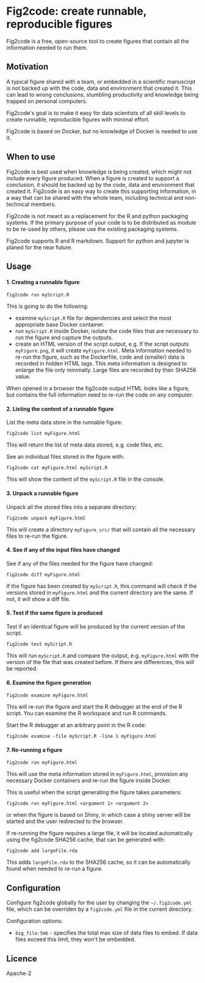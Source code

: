 # Fig2code: create runnable, reproducible figures

Fig2code is a free, open-source tool to create figures that contain all the information needed to run them.  

## Motivation

A typical figure shared with a team, or embedded in a scientific manuscript is not backed up with the code, data and environment that created it. This can lead to wrong conclusions, stumbling productivity and knowledge being trapped on personal computers.  

Fig2code's goal is to make it easy for data scientists of all skill levels to create runnable, reproducible figures with minimal effort. 

Fig2code is based on Docker, but no knowledge of Docker is needed to use it. 

## When to use

Fig2code is best used when knowledge is being created, which might not include every figure produced. When a figure is created to support a conclusion, it should be backed up by the code, data and environment that created it. Fig2code is an easy way to create this supporting information, in a way that can be shared with the whole team, including technical and non-technical members. 

Fig2code is not meant as a replacement for the R and python packaging systems. If the primary purpose of your code is to be distributed as module to be re-used by others, please use the existing packaging systems. 

Fig2code supports R and R markdown. Support for python and jupyter is planed for the near future. 

## Usage

#### 1. Creating a runnable figure

```
fig2code run myScript.R 
```

This is going to do the following:

- examine  `myScript.R` file for dependencies and select the most appropriate base Docker container.
- run `myScript.R` inside Docker, isolate the code files that are necessary to run the figure and capture the outputs. 
- create an HTML version of the script output, e.g. If the script outputs `myFigure.png`, it will create `myFigure.html`. Meta information needed to re-run the figure, such as the Dockerfile, code and (smaller) data is recorded in hidden HTML tags. This meta information is designed to enlarge the file only minimally. Large files are recorded by their SHA256 value.

When opened in a browser the fig2code output HTML looks like a figure, but contains the full information need to re-run the code on any computer.

#### 2. Listing the content of a runnable figure

List the meta data store in the runnable figure:

```
fig2code list myFigure.html
```

This will return the list of meta data stored, e.g. code files, etc. 

See an individual files stored in the figure with:

```
fig2code cat myFigure.html myScript.R
```

This will show the content of the `myScript.R` file in the console. 

#### 3. Unpack a runnable figure

Unpack all the stored files into a separate directory:

```
fig2code unpack myFigure.html
```

This will create a directory `myFigure_src/` that will contain all the necessary files to re-run the figure. 

#### 4. See if any of the input files have changed
 
See if any of the files needed for the figure have changed:

```
fig2code diff myFigure.html
```

If the figure has been created by `myScript.R`, this command will check if the versions stored in `myFigure.html` and the current directory are the same. If not, it will show a diff file. 

#### 5. Test if the same figure is produced

Test if an identical figure will be produced by the current version of the script. 

```
fig2code test myScript.R
```

This will run `myScript.R` and compare the output, e.g. `myFigure.html` with the version of the file that was created before. If there are differences, this will be reported. 
 
#### 6. Examine the figure generation
 
```
fig2code examine myFigure.html
```

This will re-run the figure and start the R debugger at the end of the R script. You can examine the R workspace and run R commands. 

Start the R debugger at an arbitrary point in the R code:

```
fig2code examine -file myScript.R -line 1 myFigure.html
```
 
#### 7. Re-running a figure

```
fig2code run myFigure.html
```

This will use the meta information stored in `myFigure.html`, provision any necessary Docker containers and re-run the figure inside Docker. 

This is useful when the script generating the figure takes parameters:

```
fig2code run myFigure.html <argument 1> <argument 2>
```

or when the figure is based on Shiny, in which case a shiny server will be started and the user redirected to the browser.

If re-running the figure requires a large file, it will be located automatically using the fig2code SHA256 cache, that can be generated with:

```
fig2code add largeFile.rda
```

This adds `largeFile.rda` to the SHA256 cache, so it can be automatically found when needed to re-run a figure.  


## Configuration

Configure fig2code globally for the user by changing the `~/.fig2code.yml` file, which can be overriden by a `fig2code.yml` file in the current directory. 

Configuration options:

- `big_file:5mb` - specifies the total max size of data files to embed. If data files exceed this limit, they won't be embedded. 

## Licence

Apache-2